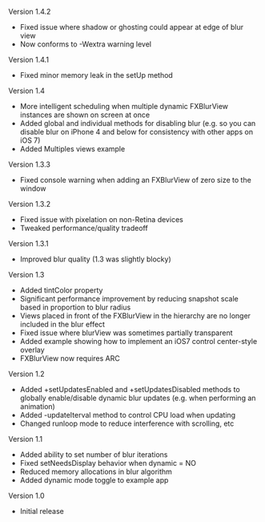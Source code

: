 Version 1.4.2

- Fixed issue where shadow or ghosting could appear at edge of blur view
- Now conforms to -Wextra warning level

Version 1.4.1

- Fixed minor memory leak in the setUp method

Version 1.4

- More intelligent scheduling when multiple dynamic FXBlurView instances are shown on screen at once
- Added global and individual methods for disabling blur (e.g. so you can disable blur on iPhone 4 and below for consistency with other apps on iOS 7)
- Added Multiples views example

Version 1.3.3

- Fixed console warning when adding an FXBlurView of zero size to the window

Version 1.3.2

- Fixed issue with pixelation on non-Retina devices
- Tweaked performance/quality tradeoff

Version 1.3.1

- Improved blur quality (1.3 was slightly blocky)

Version 1.3

- Added tintColor property
- Significant performance improvement by reducing snapshot scale based in proportion to blur radius
- Views placed in front of the FXBlurView in the hierarchy are no longer included in the blur effect
- Fixed issue where blurView was sometimes partially transparent
- Added example showing how to implement an iOS7 control center-style overlay
- FXBlurView now requires ARC

Version 1.2

- Added +setUpdatesEnabled and +setUpdatesDisabled methods to globally enable/disable dynamic blur updates (e.g. when performing an animation)
- Added -updateIterval method to control CPU load when updating
- Changed runloop mode to reduce interference with scrolling, etc

Version 1.1

- Added ability to set number of blur iterations
- Fixed setNeedsDisplay behavior when dynamic = NO
- Reduced memory allocations in blur algorithm
- Added dynamic mode toggle to example app

Version 1.0

- Initial release